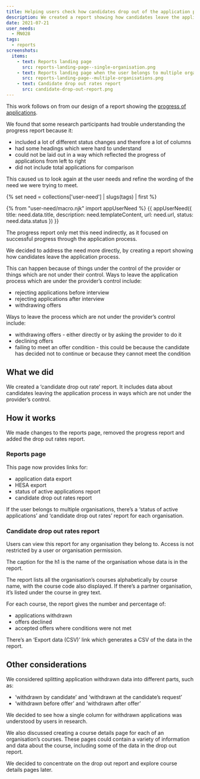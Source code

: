```yaml
---
title: Helping users check how candidates drop out of the application process
description: We created a report showing how candidates leave the application process, when the choice is theirs rather than the provider’s
date: 2021-07-21
user_needs:
  - MN028
tags:
  - reports
screenshots:
  items:
    - text: Reports landing page
      src: reports-landing-page--single-organisation.png
    - text: Reports landing page when the user belongs to multiple organisations
      src: reports-landing-page--multiple-organisations.png
    - text: Candidate drop out rates report
      src: candidate-drop-out-report.png
---
```


This work follows on from our design of a report showing the [progress of applications](/manage-teacher-training-applications/providing-status-and-progress-reports-alongside-data-exports).

We found that some research participants had trouble understanding the progress report because it:

- included a lot of different status changes and therefore a lot of columns
- had some headings which were hard to understand
- could not be laid out in a way which reflected the progress of applications from left to right
- did not include total applications for comparison

This caused us to look again at the user needs and refine the wording of the need we were trying to meet.

{% set need = collections['user-need'] | slugs(tags) | first %}

{% from "user-need/macro.njk" import appUserNeed %}
{{ appUserNeed({
  title: need.data.title,
  description: need.templateContent,
  url: need.url,
  status: need.data.status
}) }}

The progress report only met this need indirectly, as it focused on successful progress through the application process.

We decided to address the need more directly, by creating a report showing how candidates leave the application process.

This can happen because of things under the control of the provider or things which are not under their control. Ways to leave the application process which are under the provider’s control include:

- rejecting applications before interview
- rejecting applications after interview
- withdrawing offers

Ways to leave the process which are not under the provider’s control include:

- withdrawing offers - either directly or by asking the provider to do it
- declining offers
- failing to meet an offer condition - this could be because the candidate has decided not to continue or because they cannot meet the condition

## What we did

We created a ‘candidate drop out rate’ report. It includes data about candidates leaving the application process in ways which are not under the provider’s control.

## How it works

We made changes to the reports page, removed the progress report and added the drop out rates report.

### Reports page

This page now provides links for:

- application data export
- HESA export
- status of active applications report
- candidate drop out rates report

If the user belongs to multiple organisations, there’s a ‘status of active applications’ and ‘candidate drop out rates’ report for each organisation.

### Candidate drop out rates report

Users can view this report for any organisation they belong to. Access is not restricted by a user or organisation permission.

The caption for the h1 is the name of the organisation whose data is in the report.

The report lists all the organisation’s courses alphabetically by course name, with the course  code also displayed. If there’s a partner organisation, it’s listed under the course in grey text.

For each course, the report gives the number and percentage of:

- applications withdrawn
- offers declined
- accepted offers where conditions were not met

There’s an ‘Export data (CSV)’ link which generates a CSV of the data in the report.

## Other considerations

We considered splitting application withdrawn data into different parts, such as:

- ‘withdrawn by candidate’ and ‘withdrawn at the candidate’s request’
- ‘withdrawn before offer’ and ‘withdrawn after offer’

We decided to see how a single column for withdrawn applications was understood by users in research.

We also discussed creating a course details page for each of an organisation’s courses. These pages could contain a variety of information and data about the course, including some of the data in the drop out report.

We decided to concentrate on the drop out report and explore course details pages later.
